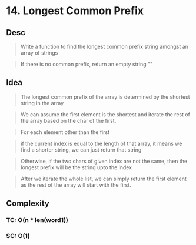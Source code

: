 # 14. Longest Common Prefix

## Desc

> Write a function to find the longest common prefix string amongst an array of strings

> If there is no common prefix, return an empty string ""

## Idea

> The longest common prefix of the array is determined by the shortest string in the array

> We can assume the first element is the shortest and iterate the rest of the array based on the char of the first.

> For each element other than the first

> if the current index is equal to the length of that array, it means we find a shorter string, we can just return that
> string

> Otherwise, if the two chars of given index are not the same, then the longest prefix will be the string upto the index

> After we iterate the whole list, we can simply return the first element as the rest of the array will start with the
> first.

## Complexity

### TC: O(n * len(word1))

### SC: O(1)
